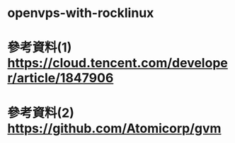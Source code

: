 # openvps-with-rocklinux
# 參考資料(1) https://cloud.tencent.com/developer/article/1847906
# 參考資料(2) https://github.com/Atomicorp/gvm
